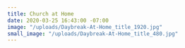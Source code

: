 ```yaml
---
title: Church at Home
date: 2020-03-25 16:43:00 -07:00
image: "/uploads/Daybreak-At-Home_title_1920.jpg"
small_image: "/uploads/Daybreak-At-Home_title_480.jpg"
---
```


